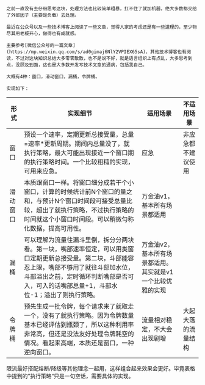	之前一直没有去仔细思考这块，处理方法也比较简单粗暴，扛不住了就加机器，绝大多数都交给了外部因子（主要是负载）去处理。

	最近在公众号以及一些技术博客上阅读了一些文章，觉得人家的考虑还是有一些道理的，至少物尽其用老板开心，做得也有成就感。

	主要参考[微信公众号的一篇文章](https://mp.weixin.qq.com/s/ad0gimaj6NlY2VPIEX65sA)，其他技术博客也有阅读，不过对这块知识总结大多零零散散，也不是说不好，就是语言组织上有点乱，大多思考到点，没顾及到面，这也是大多数开发写技术文章的通病，包括我自己。

	大概有4种：窗口，滑动窗口，漏桶，令牌桶。

	实现如下：

| 形式     | 实现细节                                                     | 适用场景                                                   | 不适用场景         |
| -------- | ------------------------------------------------------------ | ---------------------------------------------------------- | ------------------ |
| 窗口     | 预设一个速率，定期更新总接受量，总量=速率*更新周期。期间内总量没了，就执行策略，最大可能出现接近一个窗口期的执行策略时间。一个比较粗糙的实现，可用来应急。 | 应急                                                       | 非应急都不建议使用 |
| 滑动窗口 | 本质跟窗口一样。将窗口细分成若干个小窗口，计算的时候统计前N个窗口的量之和，与预计N个窗口时间段可接受总量比较，超出了就执行策略，不过执行策略的时间就这个小窗口时间段。可以稍微匀称化数据，提高可用性。 | 万金油v1，基本所有场景都适用                               |                    |
| 漏桶     | 可以理解为流量往漏斗里倒，拆分分两块看。第一块，嘴部速率恒定，可以用类窗口定期更新总接受量。第二块，斗部能容忍上限，嘴部不够用了就往斗部加水位，斗部溢出之前，定时循环判断嘴部是否可入，可入的话嘴部总量+1，斗部水位-1；溢出了则执行策略。 | 万金油v2，基本所有场景都适用。其实就是v1一个比较优雅的实现 |                    |
| 令牌桶   | 预先生成一批令牌，每个请求来了就取走一个，没有了就执行策略。因为令牌数量基本已经评估到瓶颈了，所以这种利用率非常高，但还是没法友好处理令牌耗空的情况。看起来高端，本质还是窗口，一种逆向窗口。 | 流量相对稳定，不大会出现剧增                               | 大起大落的流量结构 |

​	限流最好搭配熔断/降级等其他理念一起用，这样组合起来效果会更好。毕竟表格中提到的”执行策略“只是一句空话，需要具体的实现。

